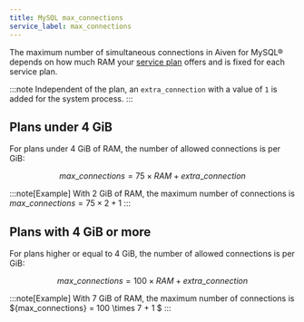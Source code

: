 ```yaml
---
title: MySQL max_connections
service_label: max_connections
---
```


The maximum number of simultaneous connections in Aiven for MySQL® depends on how much RAM your [service plan](/docs/platform/howto/scale-services) offers and is fixed for each service plan.

:::note
Independent of the plan, an `extra_connection` with a value of `1` is
added for the system process.
:::

## Plans under 4 GiB

For plans under 4 GiB of RAM, the number of allowed connections is per
GiB:

$$
{max\_connections} =  75 \times RAM + extra\_connection
$$

:::note[Example]
With 2 GiB of RAM, the maximum number of connections is
${max\_connections} = 75 \times 2 + 1$
:::

## Plans with 4 GiB or more

For plans higher or equal to 4 GiB, the number of allowed connections is
per GiB:

$$
{max\_connections} = 100 \times RAM + extra\_connection
$$

:::note[Example]
With 7 GiB of RAM, the maximum number of connections is
${max\_connections} = 100 \times 7 + 1 $
:::
